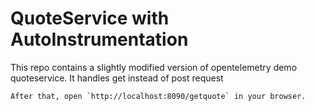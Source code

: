 # QuoteService with AutoInstrumentation

This repo contains a slightly modified version of opentelemetry demo quoteservice.
It handles get instead of post request

```
After that, open `http://localhost:8090/getquote` in your browser.
```

